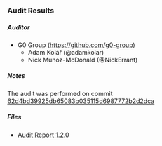 ### Audit Results

##### Auditor
* G0 Group (https://github.com/g0-group)
  * Adam Kolář (@adamkolar)
  * Nick Munoz-McDonald (@NickErrant)

##### Notes
The audit was performed on commit [62d4bd39925db65083b035115d6987772b2d2dca](https://github.com/safe-global/safe-contracts/commit/62d4bd39925db65083b035115d6987772b2d2dca)

##### Files
* [Audit Report 1.2.0](Gnosis_Safe_Audit_Report_1_2_0.pdf)
